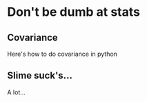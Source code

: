 # Don't be dumb at stats

## Covariance
Here's how to do covariance in python

## Slime suck's...
A lot...
